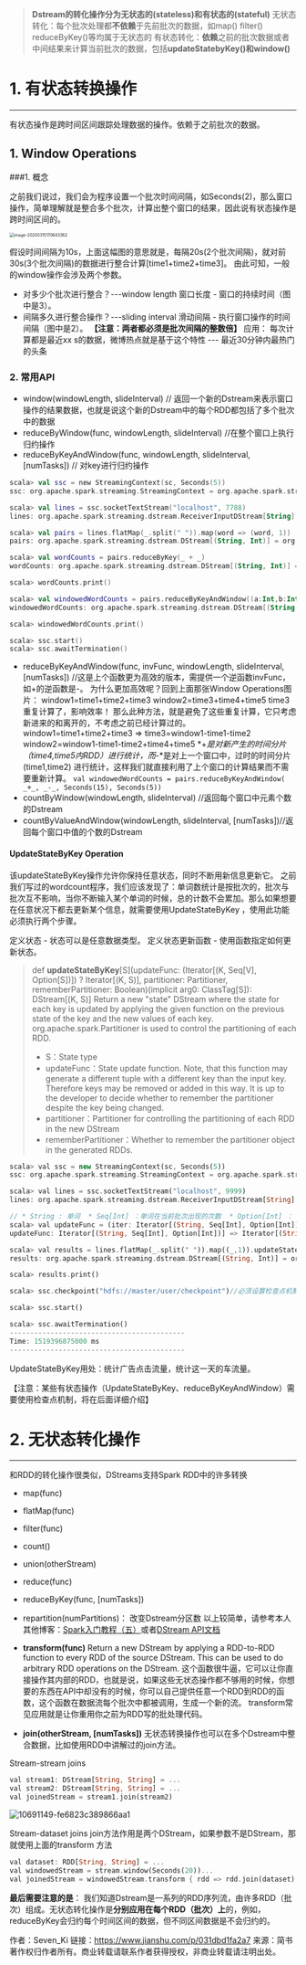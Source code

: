 > **Dstream的转化操作分为无状态的(stateless)和有状态的(stateful)**
>  无状态转化：每个批次处理都**不依赖**于先前批次的数据，如map() filter() reduceByKey()等均属于无状态的
>  有状态转化：**依赖**之前的批次数据或者中间结果来计算当前批次的数据，包括**updateStatebyKey()**和**window()**

# 1. 有状态转换操作

------

有状态操作是跨时间区间跟踪处理数据的操作。依赖于之前批次的数据。

##  1. Window Operations

###1. 概念

之前我们说过，我们会为程序设置一个批次时间间隔，如Seconds(2)，那么窗口操作，简单理解就是整合多个批次，计算出整个窗口的结果，因此说有状态操作是跨时间区间的。

<img src="https://tva1.sinaimg.cn/large/00831rSTgy1gcuq3w73gyj31220dedl8.jpg" alt="image-20200315170643362" style="zoom:50%;" />

假设时间间隔为10s，上面这幅图的意思就是，每隔20s(2个批次间隔)，就对前30s(3个批次间隔)的数据进行整合计算[time1+time2+time3]。
 由此可知，一般的window操作会涉及两个参数。

- 对多少个批次进行整合？---window length 窗口长度 - 窗口的持续时间（图中是3）。
- 间隔多久进行整合操作？---sliding interval 滑动间隔 - 执行窗口操作的时间间隔（图中是2）。
   **【注意：两者都必须是批次间隔的整数倍】**
   应用： 每次计算都是最近xx s的数据，微博热点就是基于这个特性 --- 最近30分钟内最热门的头条



### 2. 常用API

- window(windowLength, slideInterval)   // 返回一个新的Dstream来表示窗口操作的结果数据，也就是说这个新的Dstream中的每个RDD都包括了多个批次中的数据
- reduceByWindow(func, windowLength, slideInterval) //在整个窗口上执行归约操作
- reduceByKeyAndWindow(func, windowLength, slideInterval, [numTasks]) // 对key进行归约操作

```kotlin
scala> val ssc = new StreamingContext(sc, Seconds(5))
ssc: org.apache.spark.streaming.StreamingContext = org.apache.spark.streaming.StreamingContext@3f908a10

scala> val lines = ssc.socketTextStream("localhost", 7788)
lines: org.apache.spark.streaming.dstream.ReceiverInputDStream[String] = org.apache.spark.streaming.dstream.SocketInputDStream@7d619bcb

scala> val pairs = lines.flatMap(_.split(" ")).map(word => (word, 1))
pairs: org.apache.spark.streaming.dstream.DStream[(String, Int)] = org.apache.spark.streaming.dstream.MappedDStream@184b24d4

scala> val wordCounts = pairs.reduceByKey(_ + _)
wordCounts: org.apache.spark.streaming.dstream.DStream[(String, Int)] = org.apache.spark.streaming.dstream.ShuffledDStream@4bd1541f

scala> wordCounts.print()

scala> val windowedWordCounts = pairs.reduceByKeyAndWindow((a:Int,b:Int) => (a + b), Seconds(15), Seconds(5))
windowedWordCounts: org.apache.spark.streaming.dstream.DStream[(String, Int)] = org.apache.spark.streaming.dstream.ShuffledDStream@752957da

scala> windowedWordCounts.print()

scala> ssc.start()
scala> ssc.awaitTermination()
```

- reduceByKeyAndWindow(func, invFunc, windowLength, slideInterval, [numTasks]) //这是上个函数更为高效的版本，需提供一个逆函数invFunc，如+的逆函数是-。
   为什么更加高效呢？回到上面那张Window Operations图片：
   window1=time1+time2+time3
   window2=time3+time4+time5
   time3重复计算了，影响效率！
   那么此种方法，就是避免了这些重复计算，它只考虑新进来的和离开的，不考虑之前已经计算过的。
   window1=time1+time2+time3  => time3=window1-time1-time2
   window2=window1-time1-time2+time4+time5
   *+*是对新产生的时间分片（time4,time5内RDD）进行统计，而*-*是对上一个窗口中，过时的时间分片(time1,time2) 进行统计，这样我们就直接利用了上个窗口的计算结果而不需要重新计算。
   `val windowedWordCounts = pairs.reduceByKeyAndWindow( _+_, _-_, Seconds(15), Seconds(5))`
- countByWindow(windowLength, slideInterval) //返回每个窗口中元素个数的Dstream
- countByValueAndWindow(windowLength, slideInterval, [numTasks])//返回每个窗口中值的个数的Dstream

#### UpdateStateByKey Operation

该updateStateByKey操作允许你保持任意状态，同时不断用新信息更新它。
 之前我们写过的wordcount程序，我们应该发现了：单词数统计是按批次的，批次与批次互不影响，当你不断输入某个单词的时候，总的计数不会累加。那么如果想要在任意状况下都去更新某个信息，就需要使用UpdateStateByKey ，使用此功能必须执行两个步骤。

定义状态 - 状态可以是任意数据类型。
 定义状态更新函数 - 使用函数指定如何更新状态。

> def **updateStateByKey**[S](updateFunc: (Iterator[(K, Seq[V], Option[S])]) ? Iterator[(K, S)], partitioner: Partitioner, rememberPartitioner: Boolean)(implicit arg0: ClassTag[S]): DStream[(K, S)]
>  Return a new "state" DStream where the state for each key is updated by applying the given function on the previous state of the key and the new values of each key. org.apache.spark.Partitioner is used to control the partitioning of each RDD.
>
> - S：State type
> - updateFunc：State update function. Note, that this function may generate a different tuple with a different key than the input key. Therefore keys may be removed or added in this way. It is up to the developer to decide whether to remember the partitioner despite the key being changed.
> - partitioner：Partitioner for controlling the partitioning of each RDD in the new DStream
> - rememberPartitioner：Whether to remember the partitioner object in the generated RDDs.



```dart
scala> val ssc = new StreamingContext(sc, Seconds(5))
ssc: org.apache.spark.streaming.StreamingContext = org.apache.spark.streaming.StreamingContext@3f908a10

scala> val lines = ssc.socketTextStream("localhost", 9999)
lines: org.apache.spark.streaming.dstream.ReceiverInputDStream[String] = org.apache.spark.streaming.dstream.SocketInputDStream@f500481

// * String : 单词  * Seq[Int] ：单词在当前批次出现的次数  * Option[Int] ： 历史批次出现的次数
scala> val updateFunc = (iter: Iterator[(String, Seq[Int], Option[Int])]) => {iter.flatMap{case(x,y,z)=>Some(y.sum + z.getOrElse(0)).map(m=>(x, m))}}
updateFunc: Iterator[(String, Seq[Int], Option[Int])] => Iterator[(String, Int)] = <function1>

scala> val results = lines.flatMap(_.split(" ")).map((_,1)).updateStateByKey(updateFunc, new HashPartitioner(ssc.sparkContext.defaultParallelism), true)
results: org.apache.spark.streaming.dstream.DStream[(String, Int)] = org.apache.spark.streaming.dstream.StateDStream@51e0629a

scala> results.print()

scala> ssc.checkpoint("hdfs://master/user/checkpoint")//必须设置检查点机制 不然会报错

scala> ssc.start()

scala> ssc.awaitTermination()
-------------------------------------------
Time: 1519396875000 ms
-------------------------------------------
```

UpdateStateByKey用处：统计广告点击流量，统计这一天的车流量。

【注意：某些有状态操作（UpdateStateByKey、reduceByKeyAndWindow）需要使用检查点机制，将在后面详细介绍】

# 2. 无状态转化操作

------

和RDD的转化操作很类似，DStreams支持Spark RDD中的许多转换

- map(func)
- flatMap(func)
- filter(func)
- count()
- union(otherStream)
- reduce(func)
- reduceByKey(func, [numTasks])
- repartition(numPartitions)： 改变Dstream分区数
   以上较简单，请参考本人其他博客：[Spark入门教程（五）](https://www.jianshu.com/p/f3dd1bb19586)或者[DStream API文档](https://link.jianshu.com?t=http%3A%2F%2Fspark.apache.org%2Fdocs%2F2.2.0%2Fapi%2Fscala%2Findex.html%23org.apache.spark.streaming.dstream.DStream)

- **transform(func)**   Return a new DStream by applying a RDD-to-RDD function to every RDD of the source DStream. This can be used to do arbitrary RDD operations on the DStream.
   这个函数很牛逼，它可以让你直接操作其内部的RDD，也就是说，如果这些无状态操作都不够用的时候，你想要的东西在API中却没有的时候，你可以自己提供任意一个RDD到RDD的函数，这个函数在数据流每个批次中都被调用，生成一个新的流。
   transform常见应用就是让你重用你之前为RDD写的批处理代码。
- **join(otherStream, [numTasks])**
   无状态转换操作也可以在多个Dstream中整合数据，比如使用RDD中讲解过的join方法。

Stream-stream joins



```dart
val stream1: DStream[String, String] = ...
val stream2: DStream[String, String] = ...
val joinedStream = stream1.join(stream2)
```

![10691149-fe6823c389866aa1](https://tva1.sinaimg.cn/large/00831rSTgy1gcuq6prrpfg30c30a0wjl.gif)

Stream-dataset joins
 join方法作用是两个DStream，如果参数不是DStream，那就使用上面的transform 方法



```dart
val dataset: RDD[String, String] = ...
val windowedStream = stream.window(Seconds(20))...
val joinedStream = windowedStream.transform { rdd => rdd.join(dataset) }
```

**最后需要注意的是**： 我们知道Dstream是一系列的RDD序列流，由许多RDD（批次）组成。无状态转化操作是**分别应用在每个RDD（批次）上**的，例如，reduceByKey会归约每个时间区间的数据，但不同区间数据是不会归约的。



作者：Seven_Ki
链接：https://www.jianshu.com/p/031dbd1fa2a7
来源：简书
著作权归作者所有。商业转载请联系作者获得授权，非商业转载请注明出处。